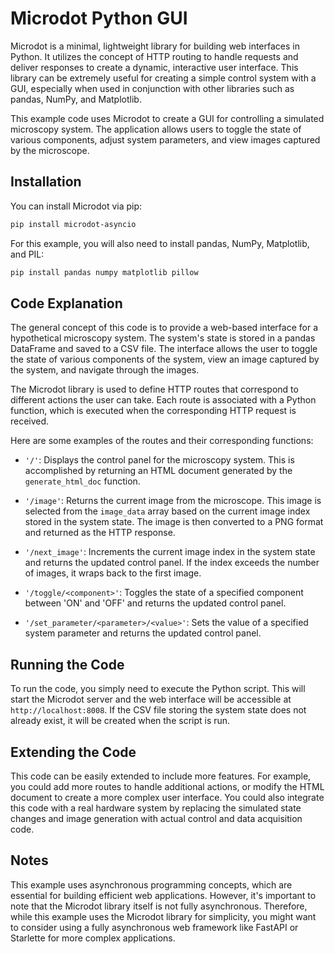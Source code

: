 # Microdot Python GUI

Microdot is a minimal, lightweight library for building web interfaces in Python. It utilizes the concept of HTTP routing to handle requests and deliver responses to create a dynamic, interactive user interface. This library can be extremely useful for creating a simple control system with a GUI, especially when used in conjunction with other libraries such as pandas, NumPy, and Matplotlib.

This example code uses Microdot to create a GUI for controlling a simulated microscopy system. The application allows users to toggle the state of various components, adjust system parameters, and view images captured by the microscope.

## Installation
You can install Microdot via pip:
```bash
pip install microdot-asyncio
```
For this example, you will also need to install pandas, NumPy, Matplotlib, and PIL:
```bash
pip install pandas numpy matplotlib pillow
```

## Code Explanation

The general concept of this code is to provide a web-based interface for a hypothetical microscopy system. The system's state is stored in a pandas DataFrame and saved to a CSV file. The interface allows the user to toggle the state of various components of the system, view an image captured by the system, and navigate through the images.

The Microdot library is used to define HTTP routes that correspond to different actions the user can take. Each route is associated with a Python function, which is executed when the corresponding HTTP request is received.

Here are some examples of the routes and their corresponding functions:

- `'/'`: Displays the control panel for the microscopy system. This is accomplished by returning an HTML document generated by the `generate_html_doc` function.

- `'/image'`: Returns the current image from the microscope. This image is selected from the `image_data` array based on the current image index stored in the system state. The image is then converted to a PNG format and returned as the HTTP response.

- `'/next_image'`: Increments the current image index in the system state and returns the updated control panel. If the index exceeds the number of images, it wraps back to the first image.

- `'/toggle/<component>'`: Toggles the state of a specified component between 'ON' and 'OFF' and returns the updated control panel.

- `'/set_parameter/<parameter>/<value>'`: Sets the value of a specified system parameter and returns the updated control panel.

## Running the Code

To run the code, you simply need to execute the Python script. This will start the Microdot server and the web interface will be accessible at `http://localhost:8008`. If the CSV file storing the system state does not already exist, it will be created when the script is run. 

## Extending the Code

This code can be easily extended to include more features. For example, you could add more routes to handle additional actions, or modify the HTML document to create a more complex user interface. You could also integrate this code with a real hardware system by replacing the simulated state changes and image generation with actual control and data acquisition code.

## Notes

This example uses asynchronous programming concepts, which are essential for building efficient web applications. However, it's important to note that the Microdot library itself is not fully asynchronous. Therefore, while this example uses the Microdot library for simplicity, you might want to consider using a fully asynchronous web framework like FastAPI or Starlette for more complex applications.
